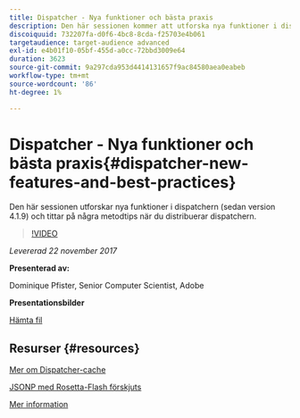 ```yaml
---
title: Dispatcher - Nya funktioner och bästa praxis
description: Den här sessionen kommer att utforska nya funktioner i dispatchern (sedan version 4.1.9) och titta på några bästa metoder när du distribuerar dispatchern.
discoiquuid: 732207fa-d0f6-4bc8-8cda-f25703e4b061
targetaudience: target-audience advanced
exl-id: e4b01f10-05bf-455d-a0cc-72bbd3009e64
duration: 3623
source-git-commit: 9a297cda953d4414131657f9ac84580aea0eabeb
workflow-type: tm+mt
source-wordcount: '86'
ht-degree: 1%

---
```


# Dispatcher - Nya funktioner och bästa praxis{#dispatcher-new-features-and-best-practices}

Den här sessionen utforskar nya funktioner i dispatchern (sedan version 4.1.9) och tittar på några metodtips när du distribuerar dispatchern.

>[!VIDEO](https://video.tv.adobe.com/v/20842/?quality=9)

*Levererad 22 november 2017*

**Presenterad av:**

Dominique Pfister, Senior Computer Scientist, Adobe

**Presentationsbilder**

[Hämta fil](assets/dispatcher-aemgemsnov2017.pdf)

## Resurser {#resources}

[Mer om Dispatcher-cache](https://github.com/cqsupport/webinar-dispatchercache)

[JSONP med Rosetta-Flash förskjuts](https://miki.it/blog/2014/7/8/abusing-jsonp-with-rosetta-flash/)

[Mer information](https://adobe-consulting-services.github.io/acs-aem-commons/features/dispatcher-ttl/index.html)

<!--
[Get back to the Overview](https://helpx.adobe.com/se/experience-manager/kt/eseminars/gems/aem-index.html)
-->
